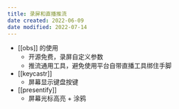 ```yaml
---
title: 录屏和直播推流
date created: 2022-06-09
date modified: 2022-07-14
---
```

- [[obs]] 的使用
	- 开源免费，录屏自定义参数
	- 推流通用工具，避免使用平台自带直播工具绑住手脚
- [[keycastr]]
	- 屏幕显示键盘按键
- [[presentify]]
	- 屏幕光标高亮 + 涂鸦

